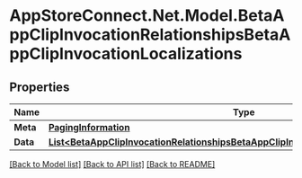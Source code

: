 # AppStoreConnect.Net.Model.BetaAppClipInvocationRelationshipsBetaAppClipInvocationLocalizations

## Properties

Name | Type | Description | Notes
------------ | ------------- | ------------- | -------------
**Meta** | [**PagingInformation**](PagingInformation.md) |  | [optional] 
**Data** | [**List&lt;BetaAppClipInvocationRelationshipsBetaAppClipInvocationLocalizationsDataInner&gt;**](BetaAppClipInvocationRelationshipsBetaAppClipInvocationLocalizationsDataInner.md) |  | [optional] 

[[Back to Model list]](../README.md#documentation-for-models) [[Back to API list]](../README.md#documentation-for-api-endpoints) [[Back to README]](../README.md)

